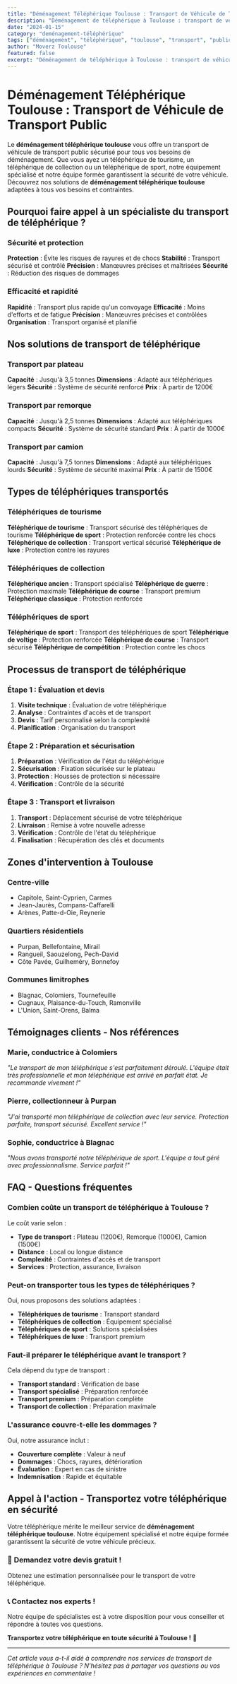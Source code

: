 ```yaml
---
title: "Déménagement Téléphérique Toulouse : Transport de Véhicule de Transport Public"
description: "Déménagement de téléphérique à Toulouse : transport de véhicule de transport public. Équipement spécialisé, équipe formée, assurance complète. Devis gratuit."
date: "2024-01-15"
category: "deménagement-téléphérique"
tags: ["déménagement", "téléphérique", "toulouse", "transport", "public"]
author: "Moverz Toulouse"
featured: false
excerpt: "Déménagement de téléphérique à Toulouse : transport de véhicule de transport public. Équipement spécialisé, équipe formée, assurance complète."
---
```


# Déménagement Téléphérique Toulouse : Transport de Véhicule de Transport Public

Le **déménagement téléphérique toulouse** vous offre un transport de véhicule de transport public sécurisé pour tous vos besoins de déménagement. Que vous ayez un téléphérique de tourisme, un téléphérique de collection ou un téléphérique de sport, notre équipement spécialisé et notre équipe formée garantissent la sécurité de votre véhicule. Découvrez nos solutions de **déménagement téléphérique toulouse** adaptées à tous vos besoins et contraintes.

## Pourquoi faire appel à un spécialiste du transport de téléphérique ?

### Sécurité et protection

**Protection** : Évite les risques de rayures et de chocs
**Stabilité** : Transport sécurisé et contrôlé
**Précision** : Manœuvres précises et maîtrisées
**Sécurité** : Réduction des risques de dommages

### Efficacité et rapidité

**Rapidité** : Transport plus rapide qu'un convoyage
**Efficacité** : Moins d'efforts et de fatigue
**Précision** : Manœuvres précises et contrôlées
**Organisation** : Transport organisé et planifié

## Nos solutions de transport de téléphérique

### Transport par plateau

**Capacité** : Jusqu'à 3,5 tonnes
**Dimensions** : Adapté aux téléphériques légers
**Sécurité** : Système de sécurité renforcé
**Prix** : À partir de 1200€

### Transport par remorque

**Capacité** : Jusqu'à 2,5 tonnes
**Dimensions** : Adapté aux téléphériques compacts
**Sécurité** : Système de sécurité standard
**Prix** : À partir de 1000€

### Transport par camion

**Capacité** : Jusqu'à 7,5 tonnes
**Dimensions** : Adapté aux téléphériques lourds
**Sécurité** : Système de sécurité maximal
**Prix** : À partir de 1500€

## Types de téléphériques transportés

### Téléphériques de tourisme

**Téléphérique de tourisme** : Transport sécurisé des téléphériques de tourisme
**Téléphérique de sport** : Protection renforcée contre les chocs
**Téléphérique de collection** : Transport vertical sécurisé
**Téléphérique de luxe** : Protection contre les rayures

### Téléphériques de collection

**Téléphérique ancien** : Transport spécialisé
**Téléphérique de guerre** : Protection maximale
**Téléphérique de course** : Transport premium
**Téléphérique classique** : Protection renforcée

### Téléphériques de sport

**Téléphérique de sport** : Transport des téléphériques de sport
**Téléphérique de voltige** : Protection renforcée
**Téléphérique de course** : Transport sécurisé
**Téléphérique de compétition** : Protection contre les chocs

## Processus de transport de téléphérique

### Étape 1 : Évaluation et devis

1. **Visite technique** : Évaluation de votre téléphérique
2. **Analyse** : Contraintes d'accès et de transport
3. **Devis** : Tarif personnalisé selon la complexité
4. **Planification** : Organisation du transport

### Étape 2 : Préparation et sécurisation

1. **Préparation** : Vérification de l'état du téléphérique
2. **Sécurisation** : Fixation sécurisée sur le plateau
3. **Protection** : Housses de protection si nécessaire
4. **Vérification** : Contrôle de la sécurité

### Étape 3 : Transport et livraison

1. **Transport** : Déplacement sécurisé de votre téléphérique
2. **Livraison** : Remise à votre nouvelle adresse
3. **Vérification** : Contrôle de l'état du téléphérique
4. **Finalisation** : Récupération des clés et documents

## Zones d'intervention à Toulouse

### Centre-ville
- Capitole, Saint-Cyprien, Carmes
- Jean-Jaurès, Compans-Caffarelli
- Arènes, Patte-d-Oie, Reynerie

### Quartiers résidentiels
- Purpan, Bellefontaine, Mirail
- Rangueil, Saouzelong, Pech-David
- Côte Pavée, Guilheméry, Bonnefoy

### Communes limitrophes
- Blagnac, Colomiers, Tournefeuille
- Cugnaux, Plaisance-du-Touch, Ramonville
- L'Union, Saint-Orens, Balma

## Témoignages clients - Nos références

### Marie, conductrice à Colomiers
*"Le transport de mon téléphérique s'est parfaitement déroulé. L'équipe était très professionnelle et mon téléphérique est arrivé en parfait état. Je recommande vivement !"*

### Pierre, collectionneur à Purpan
*"J'ai transporté mon téléphérique de collection avec leur service. Protection parfaite, transport sécurisé. Excellent service !"*

### Sophie, conductrice à Blagnac
*"Nous avons transporté notre téléphérique de sport. L'équipe a tout géré avec professionnalisme. Service parfait !"*

## FAQ - Questions fréquentes

### Combien coûte un transport de téléphérique à Toulouse ?

Le coût varie selon :
- **Type de transport** : Plateau (1200€), Remorque (1000€), Camion (1500€)
- **Distance** : Local ou longue distance
- **Complexité** : Contraintes d'accès et de transport
- **Services** : Protection, assurance, livraison

### Peut-on transporter tous les types de téléphériques ?

Oui, nous proposons des solutions adaptées :
- **Téléphériques de tourisme** : Transport standard
- **Téléphériques de collection** : Équipement spécialisé
- **Téléphériques de sport** : Solutions spécialisées
- **Téléphériques de luxe** : Transport premium

### Faut-il préparer le téléphérique avant le transport ?

Cela dépend du type de transport :
- **Transport standard** : Vérification de base
- **Transport spécialisé** : Préparation renforcée
- **Transport premium** : Préparation complète
- **Transport de collection** : Préparation maximale

### L'assurance couvre-t-elle les dommages ?

Oui, notre assurance inclut :
- **Couverture complète** : Valeur à neuf
- **Dommages** : Chocs, rayures, détérioration
- **Évaluation** : Expert en cas de sinistre
- **Indemnisation** : Rapide et équitable

## Appel à l'action - Transportez votre téléphérique en sécurité

Votre téléphérique mérite le meilleur service de **déménagement téléphérique toulouse**. Notre équipement spécialisé et notre équipe formée garantissent la sécurité de votre véhicule précieux.

### 🚡 **Demandez votre devis gratuit !**

Obtenez une estimation personnalisée pour le transport de votre téléphérique.

### 📞 **Contactez nos experts !**

Notre équipe de spécialistes est à votre disposition pour vous conseiller et répondre à toutes vos questions.

**Transportez votre téléphérique en toute sécurité à Toulouse !** 🚚

---

*Cet article vous a-t-il aidé à comprendre nos services de transport de téléphérique à Toulouse ? N'hésitez pas à partager vos questions ou vos expériences en commentaire !*

